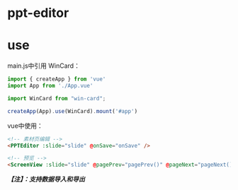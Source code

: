# ppt-editor

# use
main.js中引用 WinCard：
```js
import { createApp } from 'vue'
import App from './App.vue'

import WinCard from "win-card";

createApp(App).use(WinCard).mount('#app')
```
vue中使用：
```html
<!-- 素材页编辑 -->
<PPTEditor :slide="slide" @onSave="onSave" />

<!-- 预览 -->
<ScreenView :slide="slide" @pagePrev="pagePrev()" @pageNext="pageNext()" />
```

***【注】：支持数据导入和导出***